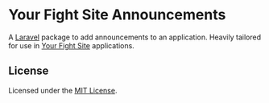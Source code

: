 # Your Fight Site Announcements
A [Laravel][1] package to add announcements to an application.
Heavily tailored for use in [Your Fight Site][2] applications.

## License
Licensed under the [MIT License][3].

[1]: https://laravel.com/
[2]: http://www.yourfightsite.com/
[3]: LICENSE
